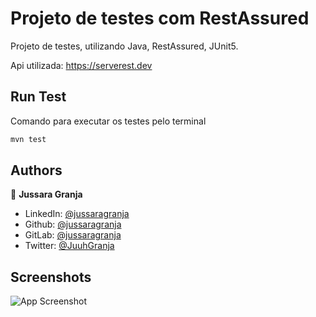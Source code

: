 
# Projeto de testes com RestAssured
Projeto de testes, utilizando Java, RestAssured, JUnit5.

Api utilizada: https://serverest.dev



## Run Test

Comando para executar os testes pelo terminal

```bash
mvn test
```

## Authors

👤 **Jussara Granja**

* LinkedIn: [@jussaragranja](https://linkedin.com/in/jussaragranja)
* Github: [@jussaragranja](https://github.com/jussaragranja)
* GitLab: [@jussaragranja](https://gitlab.com/jussaragranja)
* Twitter: [@JuuhGranja](https://twitter.com/JuuhGranja)

## Screenshots

![App Screenshot](https://i.postimg.cc/tTJLbdmL/Screenshot-from-2024-05-21-12-47-16.png)

